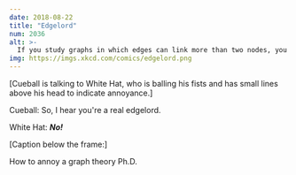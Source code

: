```yaml
---
date: 2018-08-22
title: "Edgelord"
num: 2036
alt: >-
  If you study graphs in which edges can link more than two nodes, you're more properly called a hyperedgelord.
img: https://imgs.xkcd.com/comics/edgelord.png
---
```

[Cueball is talking to White Hat, who is balling his fists and has small lines above his head to indicate annoyance.]

Cueball: So, I hear you're a real edgelord.

White Hat: ***No!***

[Caption below the frame:]

How to annoy a graph theory Ph.D.